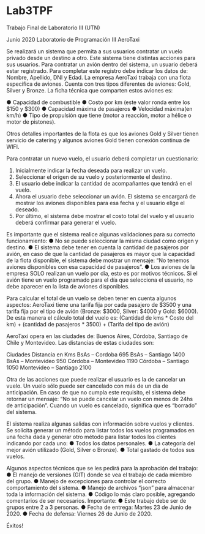 # Lab3TPF
Trabajo Final de Laboratorio III (UTN)

Junio 2020
Laboratorio de Programación III
AeroTaxi

Se realizará un sistema que permita a sus usuarios contratar un vuelo privado
desde un destino a otro. Este sistema tiene distintas acciones para sus usuarios.
Para contratar un avión dentro del sistema, un usuario deberá estar registrado.
Para completar este registro debe indicar los datos de: Nombre, Apellido, DNI y Edad.
La empresa AeroTaxi trabaja con una flota específica de aviones. Cuenta con tres
tipos diferentes de aviones: Gold, Silver y Bronze. La ficha técnica que comparten estos
aviones es:

● Capacidad de combustible
● Costo por km (este valor ronda entre los $150 y $300)
● Capacidad máxima de pasajeros
● Velocidad máxima(en km/h)
● Tipo de propulsión que tiene (motor a reacción, motor a hélice o motor de
pistones).

Otros detalles importantes de la flota es que los aviones Gold y Silver tienen
servicio de catering y algunos aviones Gold tienen conexión continua de WIFI.

Para contratar un nuevo vuelo, el usuario deberá completar un cuestionario:
1. Inicialmente indicar la fecha deseada para realizar un vuelo.
2. Seleccionar el origen de su vuelo y posteriormente el destino.
3. El usuario debe indicar la cantidad de acompañantes que tendrá en el vuelo.
4. Ahora el usuario debe seleccionar un avión. El sistema se encargará de
mostrar los aviones disponibles para esa fecha y el usuario elige el deseado.
5. Por último, el sistema debe mostrar el costo total del vuelo y el usuario
deberá confirmar para generar el vuelo.

Es importante que el sistema realice algunas validaciones para su correcto
funcionamiento:
● No se puede seleccionar la misma ciudad como origen y destino.
● El sistema debe tener en cuenta la cantidad de pasajeros por avión, en caso
de que la cantidad de pasajeros es mayor que la capacidad de la flota
disponible, el sistema debe mostrar un mensaje: “No tenemos aviones
disponibles con esa capacidad de pasajeros”.
● Los aviones de la empresa SOLO realizan un vuelo por día, esto es por
motivos técnicos. Si el avión tiene un vuelo programado para el día que
selecciona el usuario, no debe aparecer en la lista de aviones disponibles.

Para calcular el total de un vuelo se deben tener en cuenta algunos aspectos:
AeroTaxi tiene una tarifa fija por cada pasajero de $3500 y una tarifa fija por el tipo de
avión (Bronze: $3000, Silver: $4000 y Gold: $6000). 
De esta manera el cálculo total del vuelo es:
(Cantidad de kms * Costo del km) + (cantidad de pasajeros * 3500) + (Tarifa del tipo
de avión)

AeroTaxi opera en las ciudades de: Buenos Aires, Córdoba, Santiago de Chile y
Montevideo. Las distancias de estas ciudades son:

Ciudades Distancia en Kms
BsAs – Cordoba 695
BsAs – Santiago 1400
BsAs – Montevideo 950
Córdoba – Montevideo 1190
Córdoba – Santiago 1050
Montevideo – Santiago 2100

Otra de las acciones que puede realizar el usuario es la de cancelar un vuelo. Un
vuelo sólo puede ser cancelado con más de un día de anticipación. En caso de que no
cumpla este requisito, el sistema debe retornar un mensaje:
“No se puede cancelar un vuelo con menos de 24hs de anticipación”.
Cuando un vuelo es cancelado, significa que es “borrado” del sistema.

El sistema realiza algunas salidas con información sobre vuelos y clientes. Se
solicita generar un método para listar todos los vuelos programados en una fecha dada y
generar otro método para listar todos los clientes indicando por cada uno:
● Todos los datos personales.
● La categoría del mejor avión utilizado (Gold, Silver o Bronze).
● Total gastado de todos sus vuelos.

Algunos aspectos técnicos que se les pedirá para la aprobación
del trabajo:
● El manejo de versiones (GIT) donde se vea el trabajo de cada miembro del
grupo.
● Manejo de excepciones para controlar el correcto comportamiento del
sistema.
● Manejo de archivos “json” para almacenar toda la información del sistema.
● Código lo más claro posible, agregando comentarios de ser necesarios.
Importante:
● Este trabajo debe ser de grupos entre 2 a 3 personas.
● Fecha de entrega: Martes 23 de Junio de 2020.
● Fecha de defensa: Viernes 26 de Junio de 2020.

Éxitos!
